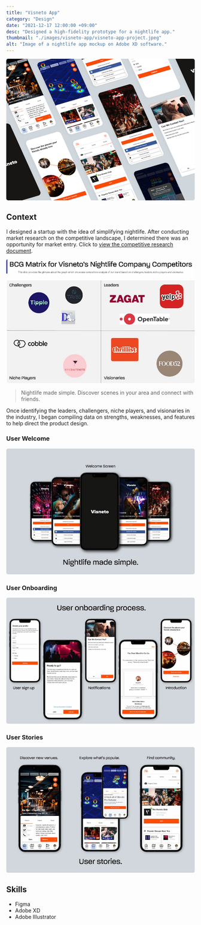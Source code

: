 ```yaml
---
title: "Visneto App"
category: "Design"
date: "2021-12-17 12:00:00 +09:00"
desc: "Designed a high-fidelity prototype for a nightlife app."
thumbnail: "./images/visneto-app/visneto-app-project.jpeg"
alt: "Image of a nightlife app mockup on Adobe XD software."
---
```


<img src="./images/visneto-app/visneto-app-project.jpeg"
     alt="Image of a nightlife app mockup on Adobe XD software"
     style="border-radius: 5px;" />

## Context

I designed a startup with the idea of simplifying nightlife. After conducting market research on the competitive landscape, I determined there was an opportunity for market entry. Click to [view the competitive research document](https://docs.google.com/document/d/13YnPX6wSgrjIdE4Fig8tTYTOWOQOVVJAI6RuyzcWJNI/edit?usp=sharing).

<img src="./images/visneto-app/Visneto-App-BCG-Matrix.jpg"
     alt="Image of competitve analysis matrix on Visneto App competitors: Yelp, Zagat, Food52, Thrillist, DateNite, TryCobble."
     style="border-radius: 5px;" />

> Nightlife made simple. Discover scenes in your area and connect with friends.

Once identifying the leaders, challengers, niche players, and visionaries in the industry, I began compiling data on strengths, weaknesses, and features to help direct the product design.

### User Welcome

<img src="./images/visneto-app/welcome.jpg"
     alt="Image of 4 mockup welcome screens for visneto app users"
     style="border-radius: 5px;" />

### User Onboarding

<img src="./images/visneto-app/onboard.jpg"
     alt="Showcase of the onboarding process for visneto app users"
     style="border-radius: 5px;" />

### User Stories

<img src="./images/visneto-app/user-stories.jpg"
     alt="Iphone mockup of visneto's nightlife app that allows users to explore venues, discover what is popular on a heat map, and to join communities."
     style="border-radius: 5px;" />

## Skills

- Figma
- Adobe XD
- Adobe Illustrator
